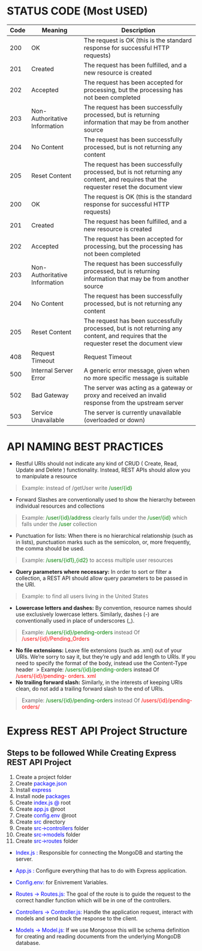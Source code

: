 # STATUS CODE (Most USED)
|     Code    	|     Meaning                            	|     Description                                                                                                                                   	|
|-------------	|----------------------------------------	|---------------------------------------------------------------------------------------------------------------------------------------------------	|
|     200     	|     OK                                 	|     The   request is OK (this is the standard response for successful HTTP requests)                                                              	|
|     201     	|     Created                            	|     The   request has been fulfilled, and a new resource is created                                                                               	|
|     202     	|     Accepted                           	|     The   request has been accepted for processing, but the processing has not been   completed                                                   	|
|     203     	|     Non-Authoritative   Information    	|     The   request has been successfully processed, but is returning information that   may be from another source                                 	|
|     204     	|     No   Content                       	|     The   request has been successfully processed, but is not returning any content                                                               	|
|     205     	|     Reset   Content                    	|     The   request has been successfully processed, but is not returning any content,   and requires that the requester reset the document view    	|
|     200     	|     OK                                 	|     The   request is OK (this is the standard response for successful HTTP requests)                                                              	|
|     201     	|     Created                            	|     The   request has been fulfilled, and a new resource is created                                                                               	|
|     202     	|     Accepted                           	|     The   request has been accepted for processing, but the processing has not been   completed                                                   	|
|     203     	|     Non-Authoritative   Information    	|     The   request has been successfully processed, but is returning information that   may be from another source                                 	|
|     204     	|     No   Content                       	|     The   request has been successfully processed, but is not returning any content                                                               	|
|     205     	|     Reset   Content                    	|     The   request has been successfully processed, but is not returning any content,   and requires that the requester reset the document view    	|
|     408     	|     Request   Timeout                  	|     Request   Timeout                                                                                                                             	|
|     500     	|     Internal   Server Error            	|     A   generic error message, given when no more specific message is suitable                                                                    	|
|     502     	|     Bad   Gateway                      	|     The   server was acting as a gateway or proxy and received an invalid response from   the upstream server                                     	|
|     503     	|     Service   Unavailable              	|     The   server is currently unavailable (overloaded or down)                                                                                    	|
# API NAMING BEST PRACTICES
- Restful URIs should not indicate any kind of CRUD ( Create, Read, Update and Delete ) functionality. Instead, REST APIs should allow you to manipulate a resource
> Example: instead of /getUser write <font style="color:green">/user/{id} </font>
- Forward Slashes are conventionally used to show the hierarchy between individual resources and collections
>Example: <font style="color:green">/user/{id}/address</font> clearly falls under the <font style="color:green">/user/{id}</font> which falls under the <font style="color:green">/user</font> collection
- Punctuation for lists: 
When there is no hierarchical relationship (such as in lists), punctuation marks such as the semicolon, or, more frequently, the comma should be used. 
> Example: <font style="color:green">/users/{id1},{id2}</font> to access multiple user resources 

- **Query parameters where necessary:** 
In order to sort or filter a collection, a REST API should allow query parameters to be passed in the URI.
> Example: to find all users living in the United States 

- **Lowercase letters and dashes:**
By convention, resource names should use exclusively lowercase letters. Similarly, dashes (-) are conventionally used in place of underscores (_).
> Example: <font style="color:green">/users/{id}/pending-orders</font> instead Of <font style="color:red">/users/{id}/Pending_Orders</font>
- **No file extensions:** 
Leave file extensions (such as .xml) out of your URIs. We’re sorry to say it, but they’re ugly and add length to URIs. If you need to specify the format of the body, instead use the Content-Type header
 > Example: <font style="color:green">/users/{id}/pending-orders</font> instead Of <font style="color:red">/users/{id}/pending- 
orders. xml</font>
- **No trailing forward slash:** Similarly, in the interests of keeping URIs clean, do not add a trailing forward slash to the end of URIs. 
> Example: <font style="color:green">/users/{id}/pending-orders</font> instead Of <font style="color:red">/users/{id}/pending- 
orders/ </font>

# Express REST API Project Structure
## Steps to be followed While Creating Express REST API Project
1. Create  a project folder 
2. Create <font style="color:blue">package.json </font>
3. Install <font style="color:blue">express </font>
4. Install node <font style="color:blue">packages </font>
5. Create <font style="color:blue">index.js @ </font>root
6. Create <font style="color:blue">app.js </font>@root 
7. Create <font style="color:blue">config.env </font>@root
8. Create <font style="color:blue">src </font>directory 
9. Create <font style="color:blue">src->controllers </font>folder 
10. Create <font style="color:blue">src->models </font>folder 
11. Create <font style="color:blue">src->routes </font>folder 

- <font style="color:blue">Index.js :</font> Responsible for connecting the MongoDB and starting the server.

- <font style="color:blue">App.js :</font> Configure everything that has to do with Express application.

- <font style="color:blue">Config.env:</font> for Enivrement Variables.

- <font style="color:blue">Routes -> Routes.js:</font> The goal of the route is to guide the request to the correct handler function which will be in one of the controllers.

- <font style="color:blue">Controllers -> Controller.js:</font> Handle the application request, interact with models and send back the response to the client.

- <font style="color:blue">Models -> Model.js:</font> If we use Mongoose this will be schema definition for creating and reading documents from the underlying MongoDB database.
